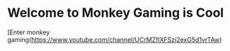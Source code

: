 # Welcome to Monkey Gaming is Cool

[Enter monkey gaming(https://www.youtube.com/channel/UCrMZflXFSzj2exG5d1vrTAw)
